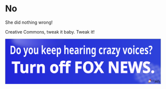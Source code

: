# No #

She did nothing wrong! 

Creative Commons, tweak it baby. Tweak it!

![](BTC-Community-Bumper-Sticker.png)
